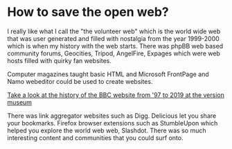 # How to save the open web?

I really like what I call the "the volunteer web" which is the world wide web that was user generated and filled with nostalgia from the year 1999-2000 which is when my history with the web starts. There was phpBB web based community forums, Geocities, Tripod, AngelFire, Expages which were web hosts filled with quirky fan websites.

Computer magazines taught basic HTML and Microsoft FrontPage and Namo webeditor could be used to create websites. 

[Take a look at the history of the BBC website from '97 to 2019 at the version museum](https://www.versionmuseum.com/history-of/bbc-website)

There was link aggregator websites such as Digg. Delicious let you share your bookmarks. Firefox browser extensions such as StumbleUpon which helped you explore the world web web, Slashdot. There was so much interesting content and communities that you could surf onto.




